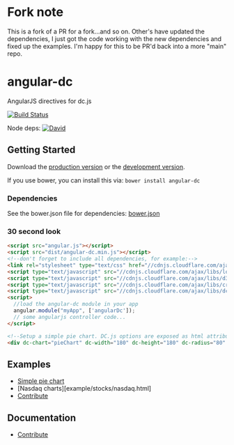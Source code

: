 # Fork note

This is a fork of a PR for a fork...and so on. Other's have updated the dependencies, I just got the code working with the new dependencies and fixed up the examples. I'm happy for this to be PR'd back into a more "main" repo.

# angular-dc

AngularJS directives for dc.js

[![Build Status](https://travis-ci.org/TomNeyland/angular-dc.svg)](https://travis-ci.org/TomNeyland/angular-dc)


Node deps: [![David](https://david-dm.org/TomNeyland/neweden.im-frontend.svg)](https://david-dm.org/TomNeyland/angular-dc.svg)

## Getting Started

Download the [production version][min] or the [development version][max].

[min]: https://raw.github.com/TomNeyland/angular-dc/master/dist/angular-dc.min.js
[max]: https://raw.github.com/TomNeyland/angular-dc/master/dist/angular-dc.js

If you use bower, you can install this via: `bower install angular-dc`

### Dependencies
See the bower.json file for dependencies: [bower.json][bower.json]

[bower.json]: https://github.com/TomNeyland/angular-dc/blob/master/bower.json

### 30 second look

```html
<script src="angular.js"></script>
<script src="dist/angular-dc.min.js"></script>
<!--don't forget to include all dependencies, for example:-->
<link rel="stylesheet" type="text/css" href="//cdnjs.cloudflare.com/ajax/libs/dc/2.1.8/dc.css"/>
<script type="text/javascript" src="//cdnjs.cloudflare.com/ajax/libs/lodash.js/4.17.4/lodash.min.js"></script>
<script type="text/javascript" src="//cdnjs.cloudflare.com/ajax/libs/d3/3.5.17/d3.min.js"></script>
<script type="text/javascript" src="//cdnjs.cloudflare.com/ajax/libs/crossfilter2/1.3.14/crossfilter.min.js"></script>
<script type="text/javascript" src="//cdnjs.cloudflare.com/ajax/libs/dc/2.1.8/dc.min.js"></script>
<script>
  //load the angular-dc module in your app
  angular.module("myApp", ['angularDc']);
  // some angularjs controller code...
</script>

<!--Setup a simple pie chart. DC.js options are exposed as html attributes-->
<div dc-chart="pieChart" dc-width="180" dc-height="180" dc-radius="80" dc-dimension="gainOrLoss" dc-group="gainOrLossGroup" class="dc-chart"></div>
```

## Examples
- [Simple pie chart](example/stocks/pie.html)
- [Nasdaq charts][example/stocks/nasdaq.html]
- [Contribute][help-examples]

[help-examples]: https://github.com/TomNeyland/angular-dc/issues/2


## Documentation
- [Contribute][help-docs]

[help-docs]: https://github.com/TomNeyland/angular-dc/issues/1

